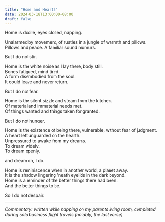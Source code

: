 ```yaml
---
title: "Home and Hearth"
date: 2024-03-18T13:00:00+08:00
draft: false
---
```


Home is docile, eyes closed, napping.  

Unalarmed by movement, 
of rustles in a jungle of warmth and pillows.  
Pillows and peace. 
A familiar sound mumurs.

But I do not stir.  


Home is the white noise as I lay there, body still.  
Bones fatigued, mind tired.  
A form disembodied from the soul.  
It could leave and never return.  

But I do not fear.  


Home is the silent sizzle and steam from the kitchen.  
Of material and immaterial needs met.  
Of things wanted and things taken for granted.  

But I do not hunger.  


Home is the existence of being there, vulnerable, without fear of judgment.  
A heart left unguarded on the hearth.  
Unpressured to awake from my dreams.  
To dream widely.  
To dream openly.  

and dream on, I do.  


Home is reminiscence when in another world, a planet away.  
It is the shadow lingering 'neath eyelids in the dark beyond.  
Home is a reminder of the better things there had been.  
And the better things to be.  

So I do not despair.  


---

*Commentary: written while napping on my parents living room, completed during solo business flight travels (notably, the last verse)*
